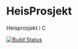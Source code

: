 # HeisProsjekt
Heisprosjekt i C

[![Build Status](https://travis-ci.org/HaavardM/HeisProsjekt.svg)](https://travis-ci.org/HaavardM/HeisProsjekt)
